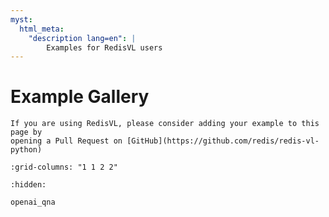 ```yaml
---
myst:
  html_meta:
    "description lang=en": |
        Examples for RedisVL users
---
```



# Example Gallery

```{note}
If you are using RedisVL, please consider adding your example to this page by
opening a Pull Request on [GitHub](https://github.com/redis/redis-vl-python)
```

```{gallery-grid} ../_static/gallery.yaml
:grid-columns: "1 1 2 2"
```

```{toctree}
:hidden:

openai_qna

```
